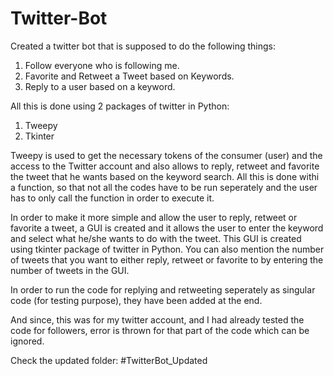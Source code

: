 # Twitter-Bot
Created a twitter bot that is supposed to do the following things:
1. Follow everyone who is following me.
2. Favorite and Retweet a Tweet based on Keywords.
3. Reply to a user based on a keyword.

All this is done using 2 packages of twitter in Python:
1. Tweepy
2. Tkinter

Tweepy is used to get the necessary tokens of the consumer (user) and the access to the Twitter account and also allows to reply, retweet and favorite the tweet that he wants based on the keyword search. All this is done withi a function, so that not all the codes have to be run seperately and the user has to only call the function in order to execute it.

In order to make it more simple and allow the user to reply, retweet or favorite a tweet, a GUI is created and it allows the user to enter the keyword and select what he/she wants to do with the tweet. This GUI is created using tkinter package of twitter in Python. You can also mention the number of tweets that you want to either reply, retweet or favorite to by entering the number of tweets in the GUI.

In order to run the code for replying and retweeting seperately as singular code (for testing purpose), they have been added at the end.

And since, this was for my twitter account, and I had already tested the code for followers, error is thrown for that part of the code which can be ignored.

Check the updated folder: #TwitterBot_Updated
